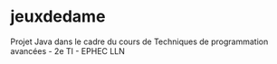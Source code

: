 jeuxdedame
==========

Projet Java dans le cadre du cours de Techniques de programmation avancées - 2e TI - EPHEC LLN
